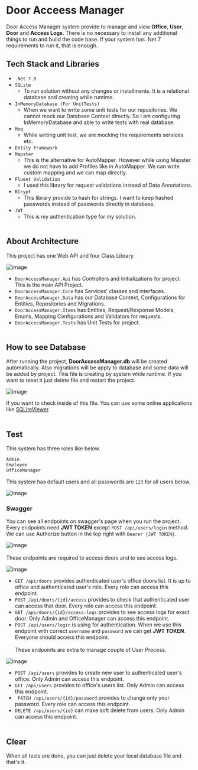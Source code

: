 # **Door Acceess Manager**
Door Access Manager system provide to manage and view **Office**, **User**, **Door** and **Access Logs**. There is no necessary to install any additional things to run and build the code base. If your system has .Net 7 requirements to run it, that is enough.

## **Tech Stack and Libraries**
- ```.Net 7.0```
- ```SQLite```
  - To run solution without any changes or installments. It is a relational database and creating while runtime.
- ```InMemoryDatabase (For UnitTests)```
  - When we want to write some unit tests for our repositories. We cannot mock our Database Context directly. So I am configuring InMemoryDatabase and able to write tests with real database.
- ```Moq```
  - While writing unit test, we are mocking the requirements services etc.
- ```Entity Framework```
- ```Mapster```
  - This is the alternative for AutoMapper. However while using Mapster we do not have to add Profiles like in AutoMapper. We can write custom mapping and we can map directly. 
- ```Fluent Validation```
  - I used this library for request validations instead of Data Annotations.
- ```BCrypt```
  - This library provide to hash for strings. I want to keep hashed passwords instead of passwords directly in database.
- ```JWT```
  - This is my authentication type for my solution.
<br></br>
## **About Architecture**
This project has one Web API and four Class Library.  

![image](https://github.com/fatihadymn/DoorAccessManager/assets/38660944/495cb477-0627-4592-ab02-38e1bf88e7a4)

- ```DoorAccessManager.Api``` has Controllers and Initializations for project. This is the main API Project.
- ```DoorAccessManager.Core``` has Services' classes and interfaces.
- ```DoorAccessManager.Data``` has our Database Context, Configurations for Entities, Repositories and Migrations.
- ```DoorAccessManager.Items``` has Entities, Request/Response Models, Enums, Mapping Configurations and Validators for requests.
- ```DoorAccessManager.Tests``` has Unit Tests for project.
<br></br>
## **How to see Database**
  After running the project, **DoorAccessManager.db** will be created automatically. Also migrations will be apply to database and some data will be added by project. This file is creating by system while runtime. If you want to reset it just delete file and restart the project.
  
  ![image](https://github.com/fatihadymn/DoorAccessManager/assets/38660944/7aacd717-432b-4bfa-b4f1-8bbc8df89b80)

  If you want to check inside of this file. You can use some online applications like [SQLiteViewer](https://sqliteviewer.app/).
<br></br>
## **Test**
This system has three roles like below.
```sh
Admin
Employee
OfficeManager 
  ```

This system has default users and all passwords are ```123``` for all users below.

![image](https://github.com/fatihadymn/DoorAccessManager/assets/38660944/ad04797e-84a0-431a-a074-d88acc66f08d)

### **Swagger**
You can see all endpoints on swagger's page when you run the project. Every endpoints need **JWT TOKEN** except ```POST /api/users/login``` method. We can use Authorize button in the top right with ```Bearer {JWT TOKEN}```.

![image](https://github.com/fatihadymn/DoorAccessManager/assets/38660944/70cc0c0f-3e47-4c38-85a9-a762c0903a28)
<br></br>
These endpoints are required to access doors and to see access logs.

![image](https://github.com/fatihadymn/DoorAccessManager/assets/38660944/9e7fad84-cb67-415c-96e8-88360adb3b39)

- ```GET /api/doors``` provides authenticated user's office doors list. It is up to office and authenticated user's role. Every role can access this endpoint.
- ```POST /api/doors/{id}/access``` provides to check that authenticated user can access that door. Every role can access this endpoint.
- ```GET /api/doors/{id}/access-logs``` provides to see access logs for exact door. Only Admin and OfficeManager can access this endpoint.
- ```POST /api/users/login``` is using for authentication. When we use this endpoint with correct ```username``` and ```password``` we can get **JWT TOKEN**. Everyone should access this endpoint.
<br></br>
These endpoints are extra to manage couple of User Process.

![image](https://github.com/fatihadymn/DoorAccessManager/assets/38660944/fcd27330-cb8c-4cf6-a668-1219e93bef28)

- ```POST /api/users``` provides to create new user to authenticated user's office. Only Admin can access this endpoint.
- ```GET /api/users``` provides to office's users list. Only Admin can access this endpoint.
- ``` PATCH /api/users/{id}/password``` provides to change only your password. Every role can access this endpoint.
- ```DELETE /api/users/{id}``` can make soft delete from users. Only Admin can access this endpoint.
<br></br>
## **Clear**
  When all tests are done, you can just delete your local database file and that's it.
